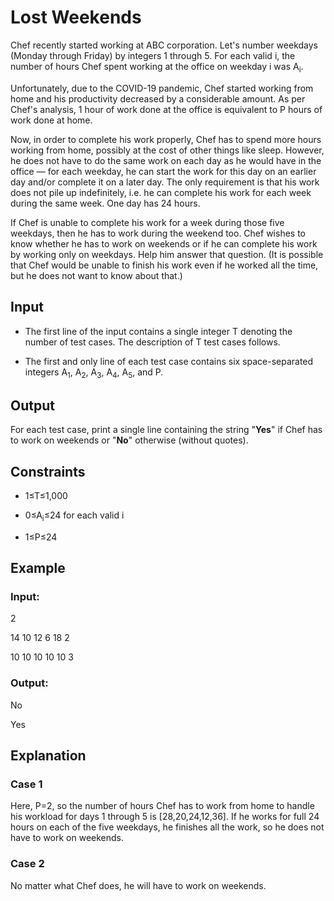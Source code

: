 # Lost Weekends

Chef recently started working at ABC corporation. Let's number weekdays (Monday through Friday) by integers 1 through 5. 
For each valid i, the number of hours Chef spent working at the office on weekday i was A<sub>i</sub>.

Unfortunately, due to the COVID-19 pandemic, Chef started working from home and his productivity decreased by a considerable amount. 
As per Chef's analysis, 1 hour of work done at the office is equivalent to P hours of work done at home.

Now, in order to complete his work properly, Chef has to spend more hours working from home, possibly at the cost of other things like sleep. 
However, he does not have to do the same work on each day as he would have in the office ― for each weekday, he can start the work 
for this day on an earlier day and/or complete it on a later day. 
The only requirement is that his work does not pile up indefinitely, i.e. he can complete his work for each week during the same week. 
One day has 24 hours.

If Chef is unable to complete his work for a week during those five weekdays, then he has to work during the weekend too. 
Chef wishes to know whether he has to work on weekends or if he can complete his work by working only on weekdays. 
Help him answer that question. 
(It is possible that Chef would be unable to finish his work even if he worked all the time, but he does not want to know about that.)

## Input

- The first line of the input contains a single integer T denoting the number of test cases. 
The description of T test cases follows.
 
- The first and only line of each test case contains six space-separated integers A<sub>1</sub>, A<sub>2</sub>, A<sub>3</sub>, A<sub>4</sub>, A<sub>5</sub>, and P.

## Output

For each test case, print a single line containing the string "**Yes**" if Chef has to work on weekends or "**No**" otherwise (without quotes).

## Constraints

- 1≤T≤1,000
 
- 0≤A<sub>i</sub>≤24 for each valid i

- 1≤P≤24

## Example

### Input:

2

14 10 12 6 18 2

10 10 10 10 10 3

### Output:

No

Yes

## Explanation

### Case 1

Here, P=2, so the number of hours Chef has to work from home to handle his workload for days 1 through 5 is [28,20,24,12,36]. 
If he works for full 24 hours on each of the five weekdays, he finishes all the work, so he does not have to work on weekends.

### Case 2

No matter what Chef does, he will have to work on weekends.
